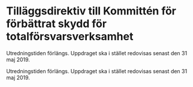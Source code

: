 # Tilläggsdirektiv till Kommittén för förbättrat skydd för totalförsvarsverksamhet

Utredningstiden förlängs. Uppdraget ska i stället redovisas
senast den 31 maj 2019.

Utredningstiden förlängs. Uppdraget ska i stället redovisas
senast den 31 maj 2019.
